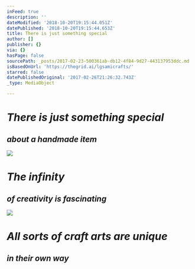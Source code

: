```yaml
---
inFeed: true
description: ''
dateModified: '2018-10-20T19:15:44.051Z'
datePublished: '2018-10-20T19:15:44.653Z'
title: There is just something special
author: []
publisher: {}
via: {}
hasPage: false
sourcePath: _posts/2017-02-23-500361ab-db12-4f84-9d27-443137953ddc.md
isBasedOnUrl: 'https://thegrid.ai/lgsamicrafts/'
starred: false
datePublishedOriginal: '2017-02-26T21:26:32.743Z'
_type: MediaObject

---
```

# _There is just something special_

## _**about a handmade item**_
![](https://the-grid-user-content.s3-us-west-2.amazonaws.com/72efe3e5-8737-4e33-902a-7bf50decbea0.jpg)

# _The infinity_

## _**of creativity is fascinating**_
![](https://the-grid-user-content.s3-us-west-2.amazonaws.com/81275ce3-5a99-494a-9161-0b5f33729841.jpg)

# _All sorts of craft arts are unique_

## _**in their own way**_